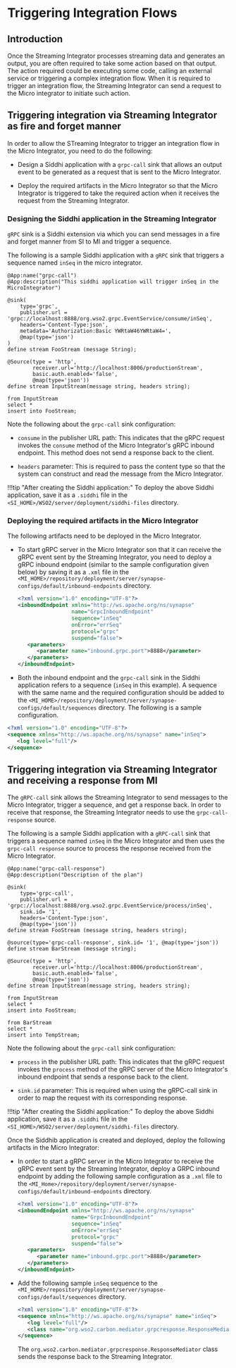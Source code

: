 # Triggering Integration Flows

## Introduction

Once the Streaming Integrator processes streaming data and generates an output, you are often required to take some action based on that output. The action required could be executing some code, calling an external service or triggering a complex integration flow. When it is required to trigger an integration flow, the Streaming Integrator can send a request to the Micro integrator to initiate such action.


## Triggering integration via Streaming Integrator as fire and forget manner

In order to allow the STreaming Integrator to trigger an integration flow in the Micro Integrator, you need to do the following:

- Design a Siddhi application with a `grpc-call` sink that allows an output event to be generated as a request that is sent to the Micro Integrator.

- Deploy the required artifacts in the Micro Integrator so that the Micro Integrator is triggered to take the required action when it receives the request from the Streaming Integrator.

### Designing the Siddhi application in the Streaming Integrator

`gRPC` sink is a Siddhi extension via which you can send messages in a fire and forget manner from SI to MI and trigger a sequence.

The following is a sample Siddhi application with a `gRPC` sink that triggers a sequence named `inSeq` in the micro integrator.

```siddhi
@App:name("grpc-call")
@App:description("This siddhi application will trigger inSeq in the MicroIntegrator")

@sink(
    type='grpc', 
    publisher.url = 'grpc://localhost:8888/org.wso2.grpc.EventService/consume/inSeq',
    headers='Content-Type:json', 
    metadata='Authorization:Basic YWRtaW46YWRtaW4=',
    @map(type='json')
)
define stream FooStream (message String);

@Source(type = 'http',
        receiver.url='http://localhost:8006/productionStream',
        basic.auth.enabled='false',
        @map(type='json'))
define stream InputStream(message string, headers string);

from InputStream
select *
insert into FooStream;

```

Note the following about the `grpc-call` sink configuration:

- `consume` in the publisher URL path: This indicates that the gRPC request invokes the `consume` method of the Micro Integrator's gRPC inbound endpoint. This method does not send a response back to the client.

- `headers` parameter: This is required to pass the content type so that the system can construct and read the message from the Micro Integrator.

!!!tip "After creating the Siddhi application:"
    To deploy the above Siddhi application, save it as a `.siddhi` file in the `<SI_HOME>/WSO2/server/deployment/siddhi-files` directory.

### Deploying the required artifacts in the Micro Integrator

The following artifacts need to be deployed in the Micro Integrator.

- To start  gRPC server in the Micro Integrator son that it can receive the gRPC event sent by the Streaming Integrator, you need to deploy a gRPC inbound endpoint (similar to the sample configuration given below) by saving it as a `.xml` file in the `<MI_HOME>/repository/deployment/server/synapse-configs/default/inbound-endpoints` directory.

    ```xml
    <?xml version="1.0" encoding="UTF-8"?>
    <inboundEndpoint xmlns="http://ws.apache.org/ns/synapse"
                     name="GrpcInboundEndpoint"
                     sequence="inSeq"
                     onError="errSeq"
                     protocol="grpc"
                     suspend="false">
       <parameters>
          <parameter name="inbound.grpc.port">8888</parameter>
       </parameters>
    </inboundEndpoint>
    ```


- Both the inbound endpoint and the `grpc-call` sink in the Siddhi application refers to a sequence (`inSeq` in this example). A sequence with the same name and the required configuration should be added to the `<MI_HOME>/repository/deployment/server/synapse-configs/default/sequences` directory. The following is a sample configuration.

```xml
<?xml version="1.0" encoding="UTF-8"?>
<sequence xmlns="http://ws.apache.org/ns/synapse" name="inSeq">
   <log level="full"/>
</sequence>

```

## Triggering integration via Streaming Integrator and receiving a response from MI

The `gRPC-call` sink allows the Streaming Integrator to send messages to the Micro Integrator, trigger a sequence, and get a response back. In order to receive that response, the Streaming Integrator needs to use the `grpc-call-response` source.

The following is a sample Siddhi application with a  `gRPC-call` sink that triggers a sequence named  `inSeq` in the Micro Integrator and then uses the `grpc-call response` source to process the response received from the Micro Integrator.

```siddhi
@App:name("grpc-call-response")
@App:description("Description of the plan")

@sink(
    type='grpc-call', 
    publisher.url = 'grpc://localhost:8888/org.wso2.grpc.EventService/process/inSeq', 
    sink.id= '1', 
    headers='Content-Type:json', 
    @map(type='json')) 
define stream FooStream (message string, headers string);

@source(type='grpc-call-response', sink.id= '1', @map(type='json'))
define stream BarStream (message string);

@Source(type = 'http',
        receiver.url='http://localhost:8006/productionStream',
        basic.auth.enabled='false',
        @map(type='json'))
define stream InputStream(message string, headers string);

from InputStream
select *
insert into FooStream;

from BarStream
select *
insert into TempStream;
```

Note the following about the `grpc-call` sink configuration:

- `process` in the publisher URL path: This indicates that the gRPC request invokes the `process` method of the gRPC server of the Micro Integrator's inbound endpoint that sends a response back to the client.

- `sink.id` parameter: This is required when using the gRPC-call sink in order to map the request with its corresponding response.


!!!tip "After creating the Siddhi application:"
    To deploy the above Siddhi application, save it as a `.siddhi` file in the `<SI_HOME>/WSO2/server/deployment/siddhi-files` directory.

Once the Siddhib application is created and deployed, deploy the following artifacts in the Micro Integrator:

- In order to start a gRPC server in the Micro Integrator to receive the gRPC event sent by the Streaming Integrator, deploy a GRPC inbound endpoint by adding the following sample configuration as a `.xml` file to the `<MI_Home>/repository/deployment/server/synapse-configs/default/inbound-endpoints` directory.

    ```xml
    <?xml version="1.0" encoding="UTF-8"?>
    <inboundEndpoint xmlns="http://ws.apache.org/ns/synapse"
                     name="GrpcInboundEndpoint"
                     sequence="inSeq"
                     onError="errSeq"
                     protocol="grpc"
                     suspend="false">
       <parameters>
          <parameter name="inbound.grpc.port">8888</parameter>
       </parameters>
    </inboundEndpoint>
    ```


- Add the following sample `inSeq` sequence to the `<MI_HOME>/repository/deployment/server/synapse-configs/default/sequences` directory.

    ```xml
    <?xml version="1.0" encoding="UTF-8"?>
    <sequence xmlns="http://ws.apache.org/ns/synapse" name="inSeq">
       <log level="full"/>
       <class name="org.wso2.carbon.mediator.grpcresponse.ResponseMediator"/>
    </sequence>
    ```

   The  `org.wso2.carbon.mediator.grpcresponse.ResponseMediator` class sends the response back to the Streaming Integrator.